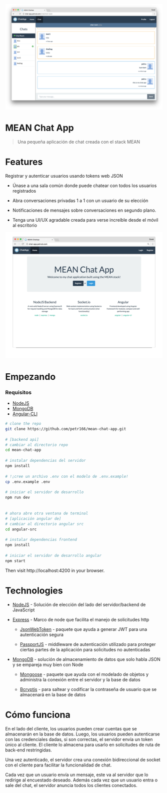 ![Preview](./preview/desktop-preview.png)

# MEAN Chat App

>Una pequeña aplicación de chat creada con el stack MEAN  


# Features

Registrar y autenticar usuarios usando tokens web JSON

- Únase a una sala común donde puede chatear con todos los usuarios registrados

- Abra conversaciones privadas 1 a 1 con un usuario de su elección

- Notificaciones de mensajes sobre conversaciones en segundo plano.

- Tenga una UI/UX agradable creada para verse increíble desde el móvil al escritorio
<p align="center">
  <img src="./preview/chat-app-preview.gif" alt="Desktop Preview"/>
</p>

# Empezando

### Requisitos

- [NodeJS](https://nodejs.org)
- [MongoDB](https://www.mongodb.com/)
- [Angular-CLI](https://cli.angular.io/)

```bash
# clone the repo
git clone https://github.com/petr166/mean-chat-app.git

# [backend api]
# cambiar al directorio repo
cd mean-chat-app

# instalar dependencias del servidor
npm install

# !¡cree un archivo .env con el modelo de .env.example!
cp .env.example .env

# iniciar el servidor de desarrollo
npm run dev


# ahora abre otra ventana de terminal
# [aplicación angular de]
# cambiar al directorio angular src
cd angular-src

# instalar dependencias frontend
npm install

# iniciar el servidor de desarrollo angular
npm start
```

Then visit http://localhost:4200 in your browser.

# Technologies

- [NodeJS](https://nodejs.org/) - Solución de elección del lado del servidor/backend de JavaScript

- [Express](https://expressjs.com/) - Marco de node que facilita el manejo de solicitudes http

  - [JsonWebToken](https://www.npmjs.com/package/jsonwebtoken) - paquete que ayuda a generar JWT para una autenticación segura

  - [PassportJS](http://passportjs.org/) - middleware de autenticación utilizado para proteger ciertas partes de la aplicación para solicitudes no autenticadas

- [MongoDB](https://www.mongodb.com/) - solución de almacenamiento de datos que solo habla JSON y se empareja muy bien con Node

  - [Mongoose](http://mongoosejs.com/) - paquete que ayuda con el modelado de objetos y administra la conexión entre el servidor y la base de datos

  - [Bcryptjs](https://www.npmjs.com/package/bcryptjs) - para saltear y codificar la contraseña de usuario que se almacenará en la base de datos


# Cómo funciona

En el lado del cliente, los usuarios pueden crear cuentas que se almacenarán en la base de datos. Luego, los usuarios pueden autenticarse con las credenciales dadas, si son correctas, el servidor envía un token único al cliente. El cliente lo almacena para usarlo en solicitudes de ruta de back-end restringidas.

Una vez autenticado, el servidor crea una conexión bidireccional de socket con el cliente para facilitar la funcionalidad de chat.

Cada vez que un usuario envía un mensaje, este va al servidor que lo redirige al encuestado deseado. Además cada vez que un usuario entra o sale del chat, el servidor anuncia todos los clientes conectados.
